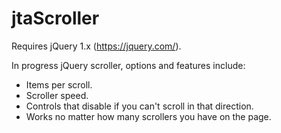 # jtaScroller

Requires jQuery 1.x (https://jquery.com/).

In progress jQuery scroller, options and features include:

- Items per scroll.
- Scroller speed.
- Controls that disable if you can't scroll in that direction.
- Works no matter how many scrollers you have on the page.
